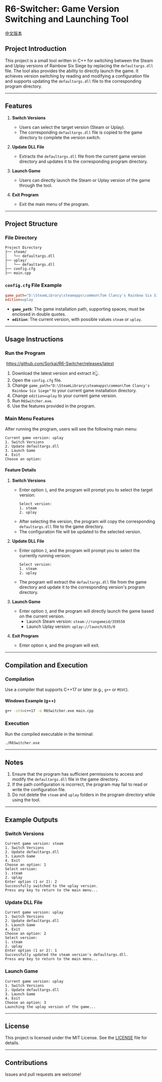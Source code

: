 # R6-Switcher: Game Version Switching and Launching Tool

[中文版本](README.md)

## Project Introduction
This project is a small tool written in C++ for switching between the Steam and Uplay versions of Rainbow Six Siege by replacing the `defaultargs.dll` file. The tool also provides the ability to directly launch the game. It achieves version switching by reading and modifying a configuration file and supports updating the `defaultargs.dll` file to the corresponding program directory.

---

## Features

1. **Switch Versions**
   - Users can select the target version (Steam or Uplay).
   - The corresponding `defaultargs.dll` file is copied to the game directory to complete the version switch.

2. **Update DLL File**
   - Extracts the `defaultargs.dll` file from the current game version directory and updates it to the corresponding program directory.

3. **Launch Game**
   - Users can directly launch the Steam or Uplay version of the game through the tool.

4. **Exit Program**
   - Exit the main menu of the program.

---

## Project Structure

### File Directory
```
Project Directory
├── steam/
│   └── defaultargs.dll
├── uplay/
│   └── defaultargs.dll
├── config.cfg
├── main.cpp
```

### `config.cfg` File Example
```cfg
game_path="D:\SteamLibrary\steamapps\common\Tom Clancy's Rainbow Six Siege"
edition=uplay
```
- **`game_path`**: The game installation path, supporting spaces, must be enclosed in double quotes.
- **`edition`**: The current version, with possible values `steam` or `uplay`.

---

## Usage Instructions

### Run the Program

​	https://github.com/Sorkai/R6-Switcher/releases/latest

1. Download the latest version and extract it👆.
2. Open the `config.cfg` file.
3. Change `game_path="D:\SteamLibrary\steamapps\common\Tom Clancy's Rainbow Six Siege"` to your current game installation directory.
4. Change `edition=uplay` to your current game version.
5. Run `R6Switcher.exe`.
6. Use the features provided in the program.

### Main Menu Features
After running the program, users will see the following main menu:

```
Current game version: uplay
1. Switch Versions
2. Update defaultargs.dll
3. Launch Game
4. Exit
Choose an option:
```

#### Feature Details
1. **Switch Versions**
   - Enter option `1`, and the program will prompt you to select the target version:
     ```
     Select version:
     1. steam
     2. uplay
     ```
   - After selecting the version, the program will copy the corresponding `defaultargs.dll` file to the game directory.
   - The configuration file will be updated to the selected version.

2. **Update DLL File**
   - Enter option `2`, and the program will prompt you to select the currently running version:
     ```
     Select version:
     1. steam
     2. uplay
     ```
   - The program will extract the `defaultargs.dll` file from the game directory and update it to the corresponding version's program directory.

3. **Launch Game**
   - Enter option `3`, and the program will directly launch the game based on the current version.
     - Launch Steam version: `steam://rungameid/359550`
     - Launch Uplay version: `uplay://launch/635/0`

4. **Exit Program**
   - Enter option `4`, and the program will exit.

---

## Compilation and Execution

### Compilation
Use a compiler that supports C++17 or later (e.g., `g++` or `MSVC`).

#### Windows Example (g++)
```bash
g++ -std=c++17 -o R6Switcher.exe main.cpp
```

### Execution
Run the compiled executable in the terminal:
```bash
./R6Switcher.exe
```

---

## Notes
1. Ensure that the program has sufficient permissions to access and modify the `defaultargs.dll` file in the game directory.
2. If the path configuration is incorrect, the program may fail to read or write the configuration file.
3. Do not delete the `steam` and `uplay` folders in the program directory while using the tool.

---

## Example Outputs
### Switch Versions
```
Current game version: steam
1. Switch Versions
2. Update defaultargs.dll
3. Launch Game
4. Exit
Choose an option: 1
Select version:
1. steam
2. uplay
Enter option (1 or 2): 2
Successfully switched to the uplay version.
Press any key to return to the main menu...
```

### Update DLL File
```
Current game version: uplay
1. Switch Versions
2. Update defaultargs.dll
3. Launch Game
4. Exit
Choose an option: 2
Select version:
1. steam
2. uplay
Enter option (1 or 2): 1
Successfully updated the steam version's defaultargs.dll.
Press any key to return to the main menu...
```

### Launch Game
```
Current game version: uplay
1. Switch Versions
2. Update defaultargs.dll
3. Launch Game
4. Exit
Choose an option: 3
Launching the uplay version of the game...
```

---

## License
This project is licensed under the MIT License. See the [LICENSE](LICENSE) file for details.

---

## Contributions
Issues and pull requests are welcome!

